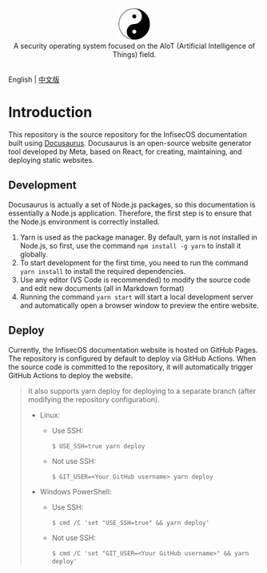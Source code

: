 <p align="center">
    <img src="static/images/site/logo.svg" alt="infisecos-logo" width="64"><br>
    A security operating system focused on the AIoT (Artificial Intelligence of Things) field.<br/>
    <br/>
</p>

English | [中文版](README_CN.md)

# Introduction

This repository is the source repository for the InfisecOS documentation built using [Docusaurus](https://docusaurus.io/). Docusaurus is an open-source website generator tool developed by Meta, based on React, for creating, maintaining, and deploying static websites.

## Development

Docusaurus is actually a set of Node.js packages, so this documentation is essentially a Node.js application. Therefore, the first step is to ensure that the Node.js environment is correctly installed.

1. Yarn is used as the package manager. By default, yarn is not installed in Node.js, so first, use the command `npm install -g yarn` to install it globally.
2. To start development for the first time, you need to run the command `yarn install` to install the required dependencies.
3. Use any editor (VS Code is recommended) to modify the source code and edit new documents (all in Markdown format)
4. Running the command `yarn start` will start a local development server and automatically open a browser window to preview the entire website.

## Deploy

Currently, the InfisecOS documentation website is hosted on GitHub Pages. The repository is configured by default to deploy via GitHub Actions. When the source code is committed to the repository, it will automatically trigger GitHub Actions to deploy the website.

> It also supports yarn deploy for deploying to a separate branch (after modifying the repository configuration).
>  - Linux:
>    - Use SSH:
>        ```
>        $ USE_SSH=true yarn deploy
>        ```
> 
>    - Not use SSH:
> 
>        ```
>        $ GIT_USER=<Your GitHub username> yarn deploy
>        ```
>  - Windows PowerShell:
>    - Use SSH:
> 
>        ```
>        $ cmd /C 'set "USE_SSH=true" && yarn deploy'
>        ```
> 
>    - Not use SSH:
> 
>        ```
>        $ cmd /C 'set "GIT_USER=<Your GitHub username>" && yarn deploy'
>        ```
